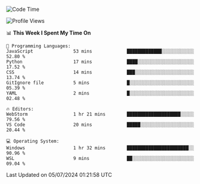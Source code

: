 <!--START_SECTION:waka-->
![Code Time](http://img.shields.io/badge/Code%20Time-663%20hrs%2051%20mins-blue)

![Profile Views](http://img.shields.io/badge/Profile%20Views-3-blue)

📊 **This Week I Spent My Time On** 

```text
💬 Programming Languages: 
JavaScript               53 mins             █████████████░░░░░░░░░░░░   52.80 % 
Python                   17 mins             ████░░░░░░░░░░░░░░░░░░░░░   17.52 % 
CSS                      14 mins             ███░░░░░░░░░░░░░░░░░░░░░░   13.74 % 
GitIgnore file           5 mins              █░░░░░░░░░░░░░░░░░░░░░░░░   05.39 % 
YAML                     2 mins              █░░░░░░░░░░░░░░░░░░░░░░░░   02.48 % 

🔥 Editors: 
WebStorm                 1 hr 21 mins        ████████████████████░░░░░   79.56 % 
VS Code                  20 mins             █████░░░░░░░░░░░░░░░░░░░░   20.44 % 

💻 Operating System: 
Windows                  1 hr 32 mins        ███████████████████████░░   90.96 % 
WSL                      9 mins              ██░░░░░░░░░░░░░░░░░░░░░░░   09.04 % 
```


 Last Updated on 05/07/2024 01:21:58 UTC
<!--END_SECTION:waka-->
